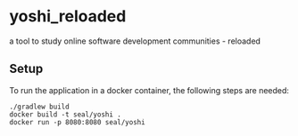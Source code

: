 # yoshi_reloaded
a tool to study online software development communities - reloaded

## Setup
To run the application in a docker container, the following steps are needed:

```shell script
./gradlew build
docker build -t seal/yoshi .
docker run -p 8080:8080 seal/yoshi
```